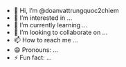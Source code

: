 - 👋 Hi, I’m @doanvattrungquoc2chiem
- 👀 I’m interested in ...
- 🌱 I’m currently learning ...
- 💞️ I’m looking to collaborate on ...
- 📫 How to reach me ...
- 😄 Pronouns: ...
- ⚡ Fun fact: ...

<!---
doanvattrungquoc2chiem/doanvattrungquoc2chiem is a ✨ special ✨ repository because its `README.md` (this file) appears on your GitHub profile.
You can click the Preview link to take a look at your changes.
--->

